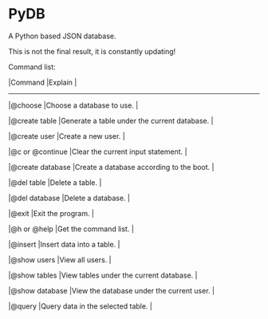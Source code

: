 # PyDB
A Python based JSON database.

This is not the final result, it is constantly updating!

Command list:

|Command             |Explain                                         |

-----------------------------------------------------------------------

|@choose             |Choose a database to use.                       |

|@create table       |Generate a table under the current database.    |

|@create user        |Create a new user.                              |

|@c or @continue     |Clear the current input statement.              |

|@create database    |Create a database according to the boot.        |

|@del table          |Delete a table.                                 |

|@del database       |Delete a database.                              |

|@exit               |Exit the program.                               |

|@h or @help         |Get the command list.                           |

|@insert             |Insert data into a table.                       |

|@show users         |View all users.                                 |

|@show tables        |View tables under the current database.         |

|@show database      |View the database under the current user.       |

|@query              |Query data in the selected table.               |

